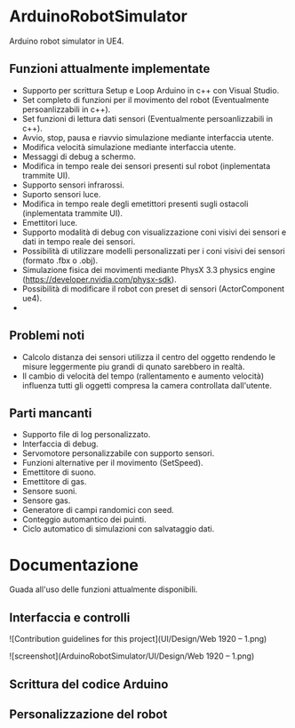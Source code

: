 # ArduinoRobotSimulator
Arduino robot simulator in UE4.

## Funzioni attualmente implementate
- Supporto per scrittura Setup e Loop Arduino in c++ con Visual Studio.
- Set completo di funzioni per il movimento del robot (Eventualmente persoanlizzabili in c++).
- Set funzioni di lettura dati sensori (Eventualmente persoanlizzabili in c++).
- Avvio, stop, pausa e riavvio simulazione mediante interfaccia utente.
- Modifica velocità simulazione mediante interfaccia utente.
- Messaggi di debug a schermo.
- Modifica in tempo reale dei sensori presenti sul robot (inplementata trammite UI).
- Supporto sensori infrarossi.
- Suporto sensori luce.
- Modifica in tempo reale degli emetittori presenti sugli ostacoli (inplementata trammite UI).
- Emettitori luce.
- Supporto modalità di debug con visualizzazione coni visivi dei sensori e dati in tempo reale dei sensori.
- Possibilità di utilizzare modelli personalizzati per i coni visivi dei sensori (formato .fbx o .obj).
- Simulazione fisica dei movimenti mediante PhysX 3.3 physics engine (https://developer.nvidia.com/physx-sdk).
- Possibilità di modificare il robot con preset di sensori (ActorComponent ue4).
- 

## Problemi noti
- Calcolo distanza dei sensori utilizza il centro del oggetto rendendo le misure leggermente piu grandi di qunato sarebbero in realtà.
- Il cambio di velocità del tempo (rallentamento e aumento velocità) influenza tutti gli oggetti compresa la camera controllata dall'utente.

## Parti mancanti
- Supporto file di log personalizzato.
- Interfaccia di debug.
- Servomotore personalizzabile con supporto sensori.
- Funzioni alternative per il movimento (SetSpeed).
- Emettitore di suono.
- Emettitore di gas.
- Sensore suoni.
- Sensore gas.
- Generatore di campi randomici con seed.
- Conteggio automantico dei puinti.
- Ciclo automatico di simulazioni con salvataggio dati.

# Documentazione
Guada all'uso delle funzioni attualmente disponibili.

## Interfaccia e controlli

![Contribution guidelines for this project](UI/Design/Web 1920 – 1.png)

![screenshot](ArduinoRobotSimulator/UI/Design/Web 1920 – 1.png)

## Scrittura del codice Arduino

## Personalizzazione del robot
